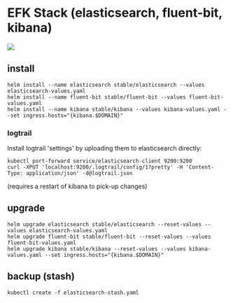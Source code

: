 # EFK Stack (elasticsearch, fluent-bit, kibana)

![](https://i.imgur.com/HiHZpMa.png)

## install

```shell
helm install --name elasticsearch stable/elasticsearch --values elasticsearch-values.yaml
helm install --name fluent-bit stable/fluent-bit --values fluent-bit-values.yaml
helm install --name kibana stable/kibana --values kibana-values.yaml --set ingress.hosts="{kibana.$DOMAIN}"
```

### logtrail

Install logtrail 'settings' by uploading them to elasticsearch directly:

```shell
kubectl port-forward service/elasticsearch-client 9200:9200
curl -XPUT 'localhost:9200/.logtrail/config/1?pretty' -H 'Content-Type: application/json' -d@logtrail.json
```

(requires a restart of kibana to pick-up changes)

## upgrade

```shell
helm upgrade elasticsearch stable/elasticsearch --reset-values --values elasticsearch-values.yaml
helm upgrade fluent-bit stable/fluent-bit --reset-values --values fluent-bit-values.yaml
helm upgrade kibana stable/kibana --reset-values --values kibana-values.yaml --set ingress.hosts="{kibana.$DOMAIN}"
```

## backup (stash)

```shell
kubectl create -f elasticsearch-stash.yaml
```
